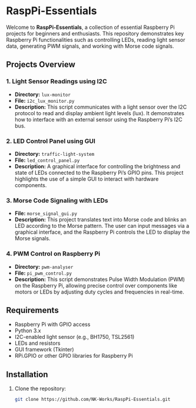 # RaspPi-Essentials

Welcome to **RaspPi-Essentials**, a collection of essential Raspberry Pi projects for beginners and enthusiasts. This repository demonstrates key Raspberry Pi functionalities such as controlling LEDs, reading light sensor data, generating PWM signals, and working with Morse code signals.

## Projects Overview

### 1. Light Sensor Readings using I2C
- **Directory:** `lux-monitor`
- **File:** `i2c_lux_monitor.py`
- **Description:** This script communicates with a light sensor over the I2C protocol to read and display ambient light levels (lux). It demonstrates how to interface with an external sensor using the Raspberry Pi’s I2C bus.

### 2. LED Control Panel using GUI
- **Directory:** `traffic-light-system`
- **File:** `led_control_panel.py`
- **Description:** A graphical interface for controlling the brightness and state of LEDs connected to the Raspberry Pi’s GPIO pins. This project highlights the use of a simple GUI to interact with hardware components.

### 3. Morse Code Signaling with LEDs
- **File:** `morse_signal_gui.py`
- **Description:** This project translates text into Morse code and blinks an LED according to the Morse pattern. The user can input messages via a graphical interface, and the Raspberry Pi controls the LED to display the Morse signals.

### 4. PWM Control on Raspberry Pi
- **Directory:** `pwm-analyser`
- **File:** `pi_pwm_control.py`
- **Description:** This script demonstrates Pulse Width Modulation (PWM) on the Raspberry Pi, allowing precise control over components like motors or LEDs by adjusting duty cycles and frequencies in real-time.

## Requirements

- Raspberry Pi with GPIO access
- Python 3.x
- I2C-enabled light sensor (e.g., BH1750, TSL2561)
- LEDs and resistors
- GUI framework (Tkinter)
- RPi.GPIO or other GPIO libraries for Raspberry Pi

## Installation

1. Clone the repository:
   ```bash
   git clone https://github.com/NK-Works/RaspPi-Essentials.git
